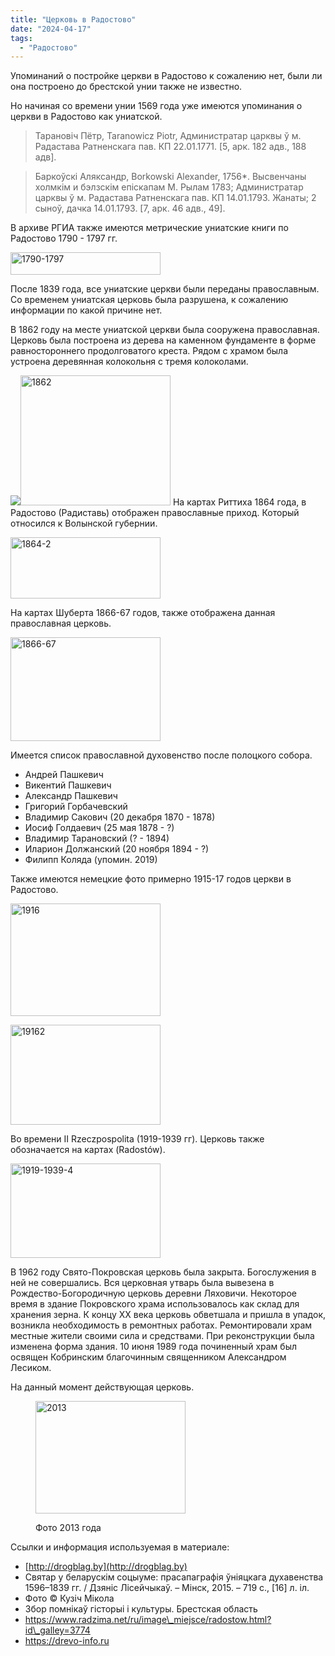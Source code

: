 ```yaml
---
title: "Церковь в Радостово"
date: "2024-04-17"
tags: 
  - "Радостово"
---
```


Упоминаний о постройке церкви в Радостово к сожалению нет, были ли она построено до брестской унии также не известно.

Но начиная со времени унии 1569 года уже имеются упоминания о церкви в Радостово как униатской.

> Тарановiч Пётр, Taranowicz Piotr, Администратар царквы ў м. Радастава Ратненскага пав. КП 22.01.1771. \[5, арк. 182 адв., 188 адв\].

> Баркоўскi Аляксандр, Borkowski Alexander, 1756\*. Высвенчаны холмкiм и бэлзскiм епiскапам М. Рылам 1783; Администратар царквы ў м. Радастава Ратненскага пав. КП 14.01.1793. Жанаты; 2 сыноў, дачка 14.01.1793. \[7, арк. 46 адв., 49\].

В архиве РГИА также имеются метрические униатские книги по Радостово 1790 - 1797 гг.

<a data-flickr-embed="true" href="https://www.flickr.com/photos/98644112@N04/53659973656/in/dateposted-public/" title="1790-1797"><img src="https://live.staticflickr.com/65535/53659973656_0cbd319605_m.jpg" width="240" height="36" alt="1790-1797"/></a><script async src="//embedr.flickr.com/assets/client-code.js" charset="utf-8"></script>

После 1839 года, все униатские церкви были переданы православным. Со временем униатская церковь была разрушена, к сожалению информации по какой причине нет.

В 1862 году на месте униатской церкви была сооружена православная. Церковь была построена из дерева на каменном фундаменте в форме равностороннего продолговатого креста. Рядом с храмом была устроена деревянная колокольня с тремя колоколами.

![](https://drohiczynpoleski.wordpress.com/wp-content/uploads/2020/01/1862.jpg?w=303)<a data-flickr-embed="true" href="https://www.flickr.com/photos/98644112@N04/53659973776/in/dateposted-public/" title="1862"><img src="https://live.staticflickr.com/65535/53659973776_d1629a6abd_m.jpg" width="240" height="208" alt="1862"/></a><script async src="//embedr.flickr.com/assets/client-code.js" charset="utf-8"></script>
На картах Риттиха 1864 года, в Радостово (Радиставь) отображен православные приход. Который относился к Волынской губернии.

<a data-flickr-embed="true" href="https://www.flickr.com/photos/98644112@N04/53660198263/in/dateposted-public/" title="1864-2"><img src="https://live.staticflickr.com/65535/53660198263_1cf93f8d12_m.jpg" width="240" height="98" alt="1864-2"/></a><script async src="//embedr.flickr.com/assets/client-code.js" charset="utf-8"></script>

На картах Шуберта 1866-67 годов, также отображена данная православная церковь.

<a data-flickr-embed="true" href="https://www.flickr.com/photos/98644112@N04/53659113337/in/dateposted-public/" title="1866-67"><img src="https://live.staticflickr.com/65535/53659113337_98d8c2d06e_m.jpg" width="240" height="166" alt="1866-67"/></a><script async src="//embedr.flickr.com/assets/client-code.js" charset="utf-8"></script>

Имеется список православной духовенство после полоцкого собора.

- Андрей Пашкевич
- Викентий Пашкевич
- Александр Пашкевич
- Григорий Горбачевский
- Владимир Сакович (20 декабря 1870 - 1878)
- Иосиф Голдаевич (25 мая 1878 - ?)
- Владимир Тарановский (? - 1894)
- Иларион Должанский (20 ноября 1894 - ?)
- Филипп Коляда (упомин. 2019)

Также имеются немецкие фото примерно 1915-17 годов церкви в Радостово.

<a data-flickr-embed="true" href="https://www.flickr.com/photos/98644112@N04/53659113587/in/dateposted-public/" title="1916"><img src="https://live.staticflickr.com/65535/53659113587_108c25507b_m.jpg" width="240" height="180" alt="1916"/></a><script async src="//embedr.flickr.com/assets/client-code.js" charset="utf-8"></script>

<a data-flickr-embed="true" href="https://www.flickr.com/photos/98644112@N04/53659113932/in/dateposted-public/" title="19162"><img src="https://live.staticflickr.com/65535/53659113932_024e0704ef_m.jpg" width="240" height="160" alt="19162"/></a><script async src="//embedr.flickr.com/assets/client-code.js" charset="utf-8"></script>

Во времени II Rzeczpospolita (1919-1939 гг). Церковь также обозначается на картах (Radostów).

<a data-flickr-embed="true" href="https://www.flickr.com/photos/98644112@N04/53660333139/in/dateposted-public/" title="1919-1939-4"><img src="https://live.staticflickr.com/65535/53660333139_090bdc5456_m.jpg" width="240" height="151" alt="1919-1939-4"/></a><script async src="//embedr.flickr.com/assets/client-code.js" charset="utf-8"></script>

В 1962 году Свято-Покровская церковь была закрыта. Богослужения в ней не совершались. Вся церковная утварь была вывезена в Рождество-Богородичную церковь деревни Ляховичи. Некоторое время в здание Покровского храма использовалось как склад для хранения зерна. К концу XX века церковь обветшала и пришла в упадок, возникла необходимость в ремонтных работах. Ремонтировали храм местные жители своими сила и средствами. При реконструкции была изменена форма здания. 10 июня 1989 года починенный храм был освящен Кобринским благочинным священником Александром Лесиком.

На данный момент действующая церковь.

<figure>

<a data-flickr-embed="true" href="https://www.flickr.com/photos/98644112@N04/53659114417/in/dateposted-public/" title="2013"><img src="https://live.staticflickr.com/65535/53659114417_593680efbe_m.jpg" width="240" height="180" alt="2013"/></a><script async src="//embedr.flickr.com/assets/client-code.js" charset="utf-8"></script>

<figcaption>

Фото 2013 года

</figcaption>

</figure>

Ссылки и информация используемая в материале:

- [http://drogblag.by](http://drogblag.by)
- Святар у беларускім соцыуме: прасапаграфія ўніяцкага духавенства 1596–1839 гг. / Дзяніс Лісейчыкаў. – Мінск, 2015. – 719 с., \[16\] л. іл.
- Фото © Кузіч Мікола
- Збор помнікаў гісторыі і культуры. Брестская область
- https://www.radzima.net/ru/image\_miejsce/radostow.html?id\_galley=3774
- https://drevo-info.ru
